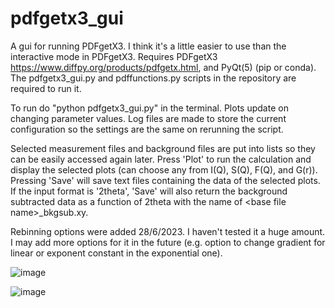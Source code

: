 # pdfgetx3_gui
A gui for running PDFgetX3. I think it's a little easier to use than the interactive mode in PDFgetX3. Requires PDFgetX3 https://www.diffpy.org/products/pdfgetx.html, and PyQt(5) (pip or conda). The pdfgetx3_gui.py and pdffunctions.py scripts in the repository are required to run it.

To run do "python pdfgetx3_gui.py" in the terminal. Plots update on changing parameter values. Log files are made to store the current configuration so the settings are the same on rerunning the script.

Selected measurement files and background files are put into lists so they can be easily accessed again later. Press 'Plot' to run the calculation and display the selected plots (can choose any from I(Q), S(Q), F(Q), and G(r)). Pressing 'Save' will save text files containing the data of the selected plots. If the input format is '2theta', 'Save' will also return the background subtracted data as a function of 2theta with the name of \<base file name\>_bkgsub.xy.

Rebinning options were added 28/6/2023. I haven't tested it a huge amount. I may add more options for it in the future (e.g. option to change gradient for linear or exponent constant in the exponential one).

![image](https://github.com/msujas/pdfgetx3_gui/assets/79653376/ba4a1397-1281-4f7f-b522-c9a26e20f60d)


![image](https://github.com/msujas/pdfgetx3_gui/assets/79653376/e573365f-f47b-46eb-9e6f-6fc639ccaf21)
